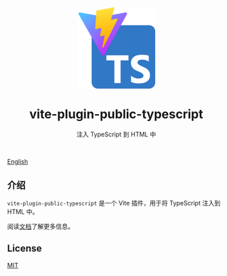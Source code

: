 
<p align="center">
  <img width="180" src="./logo.svg" alt="Logo" />
</p>

<h1 align="center">vite-plugin-public-typescript</h1>
<p align="center">注入 TypeScript 到 HTML 中</p>

<br/>


[English](./README.md)

## 介绍

`vite-plugin-public-typescript` 是一个 Vite 插件，用于将 TypeScript 注入到 HTML 中。

阅读[文档](https://hemengke1997.github.io/vite-plugin-public-typescript/)了解更多信息。


## License

[MIT](./LICENSE)
